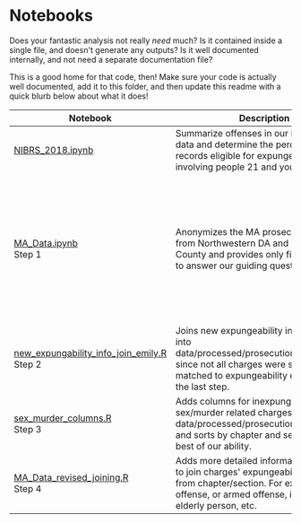 # Notebooks

Does your fantastic analysis not really _need_ much? Is it contained inside a single file, and doesn't generate any outputs? Is it well documented internally, and not need a separate documentation file?

This is a good home for that code, then! Make sure your code is actually well documented, add it to this folder, and then update this readme with a quick blurb below about what it does!

|Notebook|Description|Inputs|Outputs
|---|-----|---|---|
|[NIBRS_2018.ipynb](NIBRS_2018.ipynb)|Summarize offenses in our NIBRS 2018 data and determine the percent of records eligible for expungement involving people 21 and younger.|
|[MA_Data.ipynb](MA_Data.ipynb)<br> Step 1|Anonymizes the MA prosecution data from Northwestern DA and Suffolk County and provides only fields required to answer our guiding questions.|All described in data/raw [readme](https://github.com/codeforboston/clean-slate/blob/master/data/raw/README.md). Prosecution Northwestern DA 2014-2018 RAW DATA.xlsx (on Drive)<br><br>data/Suffolk County Prosecution*.csv (raw data offline only) <br><br> Master Crime List offense with Expunge categories (on Drive)|[prosecution_northwestern.csv](https://github.com/codeforboston/clean-slate/blob/master/data/processed/prosecution_northwestern.csv), [prosecution_suffolk.csv](https://github.com/codeforboston/clean-slate/blob/master/data/processed/prosecution_suffolk.csv), and [prosecution_charges.csv](https://github.com/codeforboston/clean-slate/blob/master/data/processed/prosecution_charges.csv)
|[new_expungability_info_join_emily.R](new_expungability_info_join_emily.R) <br> Step 2|Joins new expungeability info from Sana into data/processed/prosecution_charges.csv, since not all charges were successfully matched to expungeability eligibilities in the last step.| [prosecution_charges.csv](https://github.com/codeforboston/clean-slate/blob/master/data/processed/prosecution_charges.csv) and <br>Drive... /MA Prosecution Charges - Manual Identification of Chapter / Section / Expungability|[prosecution_charges.csv](https://github.com/codeforboston/clean-slate/blob/master/data/processed/prosecution_charges.csv) and [missing_expungeability_07-21.csv](https://github.com/codeforboston/clean-slate/blob/master/data/raw/missing_expungeability_07-21.csv)
|[sex_murder_columns.R](sex_murder_columns.R)<br> Step 3|Adds columns for inexpungeable sex/murder related charges to data/processed/prosecution_charges.csv, and sorts by chapter and section, to the best of our ability.|[prosecution_charges.csv](https://github.com/codeforboston/clean-slate/blob/master/data/processed/prosecution_charges.csv) |[prosecution_charges.csv](https://github.com/codeforboston/clean-slate/blob/master/data/processed/prosecution_charges.csv) |
[MA_Data_revised_joining.R](MA_Data_revised_joining.R)<br> Step 4| Adds more detailed information by which to join charges' expungeability info, aside from chapter/section. For example, repeat offense, or armed offense, involving elderly person, etc. | [prosecution_charges.csv](https://github.com/codeforboston/clean-slate/blob/master/data/processed/prosecution_charges.csv) | [prosecution_charges_detailed.csv](https://github.com/codeforboston/clean-slate/blob/master/data/processed/prosecution_charges_detailed.csv) 
